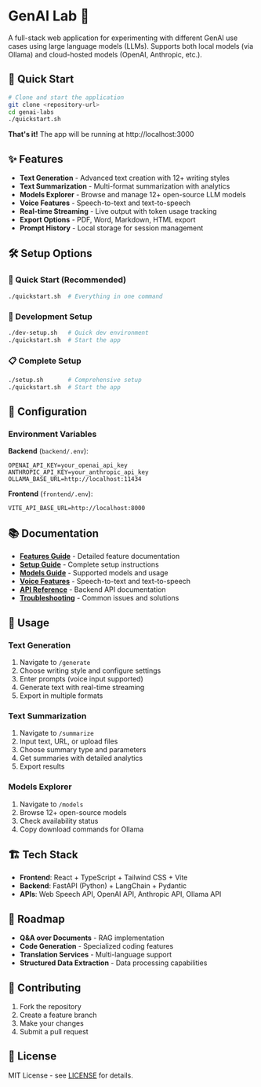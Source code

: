 # GenAI Lab 🧪

A full-stack web application for experimenting with different GenAI use cases using large language models (LLMs). Supports both local models (via Ollama) and cloud-hosted models (OpenAI, Anthropic, etc.).

## 🚀 Quick Start

```bash
# Clone and start the application
git clone <repository-url>
cd genai-labs
./quickstart.sh
```

**That's it!** The app will be running at http://localhost:3000

## ✨ Features

- **Text Generation** - Advanced text creation with 12+ writing styles
- **Text Summarization** - Multi-format summarization with analytics  
- **Models Explorer** - Browse and manage 12+ open-source LLM models
- **Voice Features** - Speech-to-text and text-to-speech
- **Real-time Streaming** - Live output with token usage tracking
- **Export Options** - PDF, Word, Markdown, HTML export
- **Prompt History** - Local storage for session management

## 🛠️ Setup Options

### 🚀 Quick Start (Recommended)
```bash
./quickstart.sh  # Everything in one command
```

### 🔧 Development Setup
```bash
./dev-setup.sh   # Quick dev environment
./quickstart.sh  # Start the app
```

### 📋 Complete Setup
```bash
./setup.sh       # Comprehensive setup
./quickstart.sh  # Start the app
```

## 🔧 Configuration

### Environment Variables

**Backend** (`backend/.env`):
```env
OPENAI_API_KEY=your_openai_api_key
ANTHROPIC_API_KEY=your_anthropic_api_key
OLLAMA_BASE_URL=http://localhost:11434
```

**Frontend** (`frontend/.env`):
```env
VITE_API_BASE_URL=http://localhost:8000
```

## 📚 Documentation

- **[Features Guide](docs/FEATURES.md)** - Detailed feature documentation
- **[Setup Guide](docs/SETUP.md)** - Complete setup instructions
- **[Models Guide](docs/MODELS.md)** - Supported models and usage
- **[Voice Features](docs/VOICE.md)** - Speech-to-text and text-to-speech
- **[API Reference](docs/API.md)** - Backend API documentation
- **[Troubleshooting](docs/TROUBLESHOOTING.md)** - Common issues and solutions

## 🎯 Usage

### Text Generation
1. Navigate to `/generate`
2. Choose writing style and configure settings
3. Enter prompts (voice input supported)
4. Generate text with real-time streaming
5. Export in multiple formats

### Text Summarization  
1. Navigate to `/summarize`
2. Input text, URL, or upload files
3. Choose summary type and parameters
4. Get summaries with detailed analytics
5. Export results

### Models Explorer
1. Navigate to `/models`
2. Browse 12+ open-source models
3. Check availability status
4. Copy download commands for Ollama

## 🏗️ Tech Stack

- **Frontend**: React + TypeScript + Tailwind CSS + Vite
- **Backend**: FastAPI (Python) + LangChain + Pydantic
- **APIs**: Web Speech API, OpenAI API, Anthropic API, Ollama API

## 🔮 Roadmap

- **Q&A over Documents** - RAG implementation
- **Code Generation** - Specialized coding features
- **Translation Services** - Multi-language support
- **Structured Data Extraction** - Data processing capabilities

## 🤝 Contributing

1. Fork the repository
2. Create a feature branch
3. Make your changes
4. Submit a pull request

## 📄 License

MIT License - see [LICENSE](LICENSE) for details. 